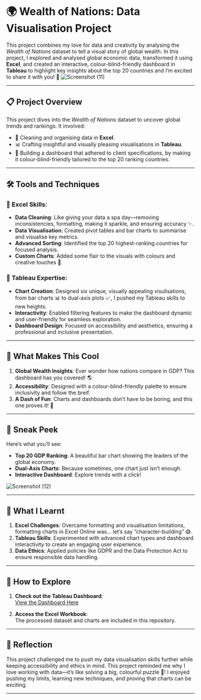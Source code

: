 # 🌍 Wealth of Nations: Data Visualisation Project  

This project combines my love for data and creativity by analysing the *Wealth of Nations* dataset to tell a visual story of global wealth. In this project, I explored and analysed global economic data, transformed it using **Excel**, and created an interactive, colour-blind-friendly dashboard in **Tableau** to highlight key insights about the top 20 countries and I’m excited to share it with you! 🎉 
![Screenshot (11)](https://github.com/user-attachments/assets/0c8c4520-b436-45d7-9c52-03ab5ac8a6f8)

---

## 📋 Project Overview  

This project dives into the *Wealth of Nations* dataset to uncover global trends and rankings. It involved:  
- 🧹 Cleaning and organising data in **Excel**.  
- 📊 Crafting insightful and visually pleasing visualisations in **Tableau**.  
- 🌈 Building a dashboard that adhered to client specifications, by making it colour-blind-friendly tailored to the top 20 ranking countries.  

---

## 🛠️ Tools and Techniques  

### 🔵 Excel Skills:  
- **Data Cleaning**: Like giving your data a spa day—removing inconsistencies, formatting, making it sparkle, and ensuring accuracy ✨.  
- **Data Visualisation**: Created pivot tables and bar charts to summarise and visualise key metrics.  
- **Advanced Sorting**: Identified the top 20 highest-ranking countries for focused analysis.
- **Custom Charts**: Added some flair to the visuals with colours and creative touches 🎨.  


### 🔴 Tableau Expertise:  
- **Chart Creation**: Designed six unique, visually appealing visulisations, from bar charts 📊 to dual-axis plots 📈, I pushed my Tableau skills to new heights.  
- **Interactivity**: Enabled filtering features to make the dashboard dynamic and user-friendly for seamless exploration.  
- **Dashboard Design**: Focused on accessibility and aesthetics, ensuring a professional and inclusive presentation.  

---

## 🌈 What Makes This Cool  

1. **Global Wealth Insights**: Ever wonder how nations compare in GDP? This dashboard has you covered! 🌎  
2. **Accessibility**: Designed with a colour-blind-friendly palette to ensure inclusivity and follow the breif. 
3. **A Dash of Fun**: Charts and dashboards don’t have to be boring, and this one proves it! 🎉  

---

## 📸 Sneak Peek  

Here’s what you’ll see:  
- **Top 20 GDP Ranking**: A beautiful bar chart showing the leaders of the global economy.  
- **Dual-Axis Charts**: Because sometimes, one chart just isn’t enough.  
- **Interactive Dashboard**: Explore trends with a click! 
 
![Screenshot (12)](https://github.com/user-attachments/assets/1c46e974-bd79-455b-b1c3-dc1a8e957480)

---

## 🎯 What I Learnt 

1. **Excel Challenges**: Overcame formatting and visualisation limitations, formatting charts in Excel Online was… let’s say “character-building” 😅.  
2. **Tableau Skills**: Experimented with advanced chart types and dashboard interactivity to create an engaging user experience.  
3. **Data Ethics**: Applied policies like GDPR and the Data Protection Act to ensure responsible data handling.  

---

## 🚀 How to Explore  

1. **Check out the Tableau Dashboard**:  
   [View the Dashboard Here](https://public.tableau.com/app/profile/marnie.blades/viz/assignmentwealthofnations2/Dashboard1?publish=yes)  

2. **Access the Excel Workbook**:  
   The processed dataset and charts are included in this repository.  

---

## 📝 Reflection  

This project challenged me to push my data visualisation skills further while keeping accessibility and ethics in mind. This project reminded me why I love working with data—it’s like solving a big, colourful puzzle 🧩! I enjoyed pushing my limits, learning new techniques, and proving that charts can be exciting.  

---

